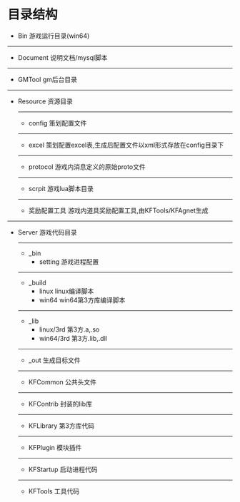# 目录结构 #

- Bin   游戏运行目录(win64)	
***
- Document  说明文档/mysql脚本		
***
- GMTool gm后台目录		
***
- Resource 资源目录
	***
	- config 策划配置文件			
	***
	- excel 策划配置excel表,生成后配置文件以xml形式存放在config目录下	
	***
	- protocol 游戏内消息定义的原始proto文件	
	***
	- scrpit 游戏lua脚本目录		
	***
	- 奖励配置工具 游戏内道具奖励配置工具,由KFTools/KFAgnet生成
***				
- Server 游戏代码目录
	***
	- _bin	
		- setting 游戏进程配置	
	***	
	- _build
		- linux linux编译脚本						
		- win64 win64第3方库编译脚本
	***			
	- _lib 	
		- linux/3rd 第3方.a,.so 				
		- win64/3rd 第3方.lib,.dll
	***							 
	- _out 生成目标文件
	***
	- KFCommon 公共头文件
	***
	- KFContrib 封装的lib库
	***
	- KFLibrary 第3方库代码
	***
	- KFPlugin 模块插件
	***
	- KFStartup 启动进程代码
	*** 
	- KFTools 工具代码